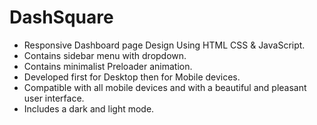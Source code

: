 # DashSquare
- Responsive Dashboard page Design Using HTML CSS &amp; JavaScript.
- Contains sidebar menu with dropdown.
- Contains minimalist Preloader animation.
- Developed first for Desktop then for Mobile devices.
- Compatible with all mobile devices and with a beautiful and pleasant user interface.
- Includes a dark and light mode.
